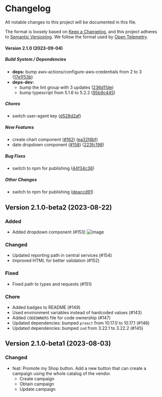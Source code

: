 # Changelog

All notable changes to this project will be documented in this file.

The format is loosely based on [Keep a Changelog](https://keepachangelog.com/en/1.0.0/),
and this project adheres to [Semantic Versioning](https://semver.org/spec/v2.0.0.html).
We follow the format used by [Open Telemetry](https://github.com/open-telemetry/opentelemetry-python/blob/main/CHANGELOG.md).

#### Version 2.1.0 (2023-09-04)

##### Build System / Dependencies

* **deps:**  bump aws-actions/configure-aws-credentials from 2 to 3 ([17e1f53b](https://github.com/Topsort/building-blocks/commit/17e1f53bd551f2e080ff756080ed20a10e678c74))
* **deps-dev:**
  *  bump the lint group with 3 updates ([236d11de](https://github.com/Topsort/building-blocks/commit/236d11debc1e928bb848e892db1f5ee05ba16a8e))
  *  bump typescript from 5.1.6 to 5.2.2 ([95b9c445](https://github.com/Topsort/building-blocks/commit/95b9c4454173dab58b374a31b7a1c70926b05c95))

##### Chores

*  switch user-agent key ([d528d2af](https://github.com/Topsort/building-blocks/commit/d528d2afd91b062230e6e45f1f8406df4c754dd8))

##### New Features

*  create chart component ([#162](https://github.com/Topsort/building-blocks/pull/162)) ([ea32f4bf](https://github.com/Topsort/building-blocks/commit/ea32f4bf9e4d792adca08a00d4b4e226e11a53c7))
*  date dropdown component ([#158](https://github.com/Topsort/building-blocks/pull/158)) ([223fc198](https://github.com/Topsort/building-blocks/commit/223fc198feba1115edf035b134c15d5781e8d818))

##### Bug Fixes

*  switch to npm for publishing ([44f34c36](https://github.com/Topsort/building-blocks/commit/44f34c3601f7e544fad625533c5673c8d2b39140))

##### Other Changes

*  switch to npm for publishing ([deaccd91](https://github.com/Topsort/building-blocks/commit/deaccd91a6238e679d62718d36bf599dacfe9865))

## Version 2.1.0-beta2 (2023-08-22)

### Added
- Added dropdown component (#153)
  ![image](https://github.com/Topsort/building-blocks/assets/95320456/2756830b-01fb-4ff6-a70b-0d91495e8243)

### Changed
- Updated reporting path in central services (#154)
- Improved HTML for better validation (#152)

### Fixed
- Fixed path to types and requests (#151)

### Chore
- Added badges to README (#149)
- Used environment variables instead of hardcoded values (#143)
- Added `CODEOWNERS` file for code ownership (#147)
- Updated dependencies: bumped `preact` from 10.17.0 to 10.17.1 (#146)
- Updated dependencies: bumped `zod` from 3.22.1 to 3.22.2 (#145)

## Version 2.1.0-beta1 (2023-08-03)

### Changed
- feat: Promote my Shop button. Add a new button that can create a campaign using the whole catalog of the vendor.
  * Create campaign
  * Obtain campaign
  * Update campaign
